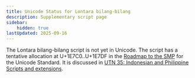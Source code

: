 ```yaml
---
title: Unicode Status for Lontara bilang-bilang
description: Supplementary script page
sidebar:
    hidden: true
lastUpdated: 2025-09-16
---
```


The Lontara bilang-bilang script is not yet in Unicode. The script has a tentative allocation at U+1E7C0..U+1E7DF in the [Roadmap to the SMP](http://www.unicode.org/roadmaps/smp/) for the Unicode Standard. It is discussed in [UTN 35: Indonesian and Philippine Scripts and extensions](https://www.unicode.org/notes/tn35/).
